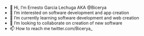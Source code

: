 - 👋 Hi, I’m Ernesto Garcia Lechuga AKA @Bicerya
- 👀 I’m interested on software development and app creation
- 🌱 I’m currently learning software development and web creation
- 💞️ I’m looking to collaborate on creation of new software
- 📫 How to reach me twitter.com/Bicerya_

<!---
Bicerya/Bicerya is a ✨ special ✨ repository because its `README.md` (this file) appears on your GitHub profile.
You can click the Preview link to take a look at your changes.
--->
